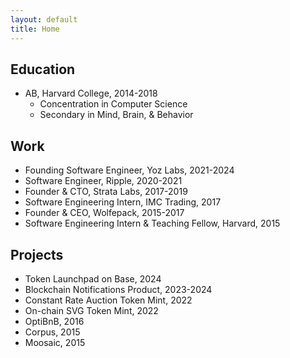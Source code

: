 ```yaml
---
layout: default
title: Home
---
```


## Education

- AB, Harvard College, 2014-2018
  - Concentration in Computer Science
  - Secondary in Mind, Brain, & Behavior

## Work

- Founding Software Engineer, Yoz Labs, 2021-2024
- Software Engineer, Ripple, 2020-2021
- Founder & CTO, Strata Labs, 2017-2019
- Software Engineering Intern, IMC Trading, 2017
- Founder & CEO, Wolfepack, 2015-2017
- Software Engineering Intern & Teaching Fellow, Harvard, 2015

## Projects

- Token Launchpad on Base, 2024
- Blockchain Notifications Product, 2023-2024
- Constant Rate Auction Token Mint, 2022
- On-chain SVG Token Mint, 2022
- OptiBnB, 2016
- Corpus, 2015
- Moosaic, 2015
